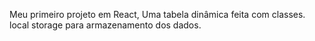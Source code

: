 Meu primeiro projeto em React, Uma tabela dinâmica feita com classes. local storage para armazenamento dos dados.
